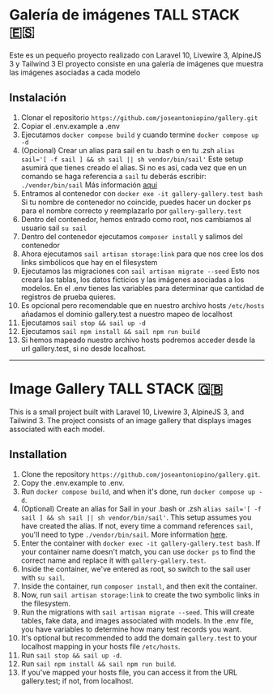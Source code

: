 # Galería de imágenes TALL STACK 🇪🇸
Este es un pequeño proyecto realizado con Laravel 10, Livewire 3, AlpineJS 3 y Tailwind 3
El proyecto consiste en una galería de imágenes que muestra las imágenes asociadas a cada modelo

## Instalación

1. Clonar el repositorio `https://github.com/joseantoniopino/gallery.git`
2. Copiar el .env.example a .env
3. Ejecutamos `docker compose build` y cuando termine `docker compose up -d`
4. (Opcional) Crear un alias para sail en tu .bash o en tu .zsh `alias  sail='[ -f sail ] && sh sail || sh vendor/bin/sail'` Este setup asumirá que tienes creado el alias. Si no es así, cada vez que en un comando se haga referencia a `sail` tu deberás escribir: `./vendor/bin/sail` Más información [aquí](https://laravel.com/docs/10.x/sail#configuring-a-shell-alias)
5. Entramos al contenedor con `docker exe -it gallery-gallery.test bash` Si tu nombre de contenedor no coincide, puedes hacer un docker ps para el nombre correcto y reemplazarlo por `gallery-gallery.test`
6. Dentro del contenedor, hemos entrado como root, nos cambiamos al usuario sail `su sail`
7. Dentro del contenedor ejecutamos `composer install` y salimos del contenedor
8. Ahora ejecutamos `sail artisan storage:link` para que nos cree los dos links simbólicos que hay en el filesystem
9. Ejecutamos las migraciones con `sail artisan migrate --seed` Esto nos creará las tablas, los datos ficticios y las imágenes asociadas a los modelos. En el .env tienes las variables para determinar que cantidad de registros de prueba quieres.
10. Es opcional pero recomendable que en nuestro archivo hosts `/etc/hosts` añadamos el dominio gallery.test a nuestro mapeo de localhost
11. Ejecutamos `sail stop && sail up -d`
12. Ejecutamos `sail npm install && sail npm run build`
13. Si hemos mapeado nuestro archivo hosts podremos acceder desde la url gallery.test, si no desde localhost.

<hr>

# Image Gallery TALL STACK 🇬🇧
This is a small project built with Laravel 10, Livewire 3, AlpineJS 3, and Tailwind 3.
The project consists of an image gallery that displays images associated with each model.

## Installation

1. Clone the repository `https://github.com/joseantoniopino/gallery.git`.
2. Copy the .env.example to .env.
3. Run `docker compose build`, and when it's done, run `docker compose up -d`.
4. (Optional) Create an alias for Sail in your .bash or .zsh `alias sail='[ -f sail ] && sh sail || sh vendor/bin/sail'`. This setup assumes you have created the alias. If not, every time a command references `sail`, you'll need to type `./vendor/bin/sail`. More information [here](https://laravel.com/docs/10.x/sail#configuring-a-shell-alias).
5. Enter the container with `docker exec -it gallery-gallery.test bash`. If your container name doesn't match, you can use `docker ps` to find the correct name and replace it with `gallery-gallery.test`.
6. Inside the container, we've entered as root, so switch to the sail user with `su sail`.
7. Inside the container, run `composer install`, and then exit the container.
8. Now, run `sail artisan storage:link` to create the two symbolic links in the filesystem.
9. Run the migrations with `sail artisan migrate --seed`. This will create tables, fake data, and images associated with models. In the .env file, you have variables to determine how many test records you want.
10. It's optional but recommended to add the domain `gallery.test` to your localhost mapping in your hosts file `/etc/hosts`.
11. Run `sail stop && sail up -d`.
12. Run `sail npm install && sail npm run build`.
13. If you've mapped your hosts file, you can access it from the URL gallery.test; if not, from localhost.
